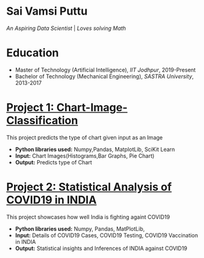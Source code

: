 # Sai Vamsi Puttu
*An Aspiring Data Scientist* | *Loves solving Math*

# Education
* Master of Technology (Artificial Intelligence), *IIT Jodhpur*, 2019-Present
* Bachelor of Technology (Mechanical Engineering), *SASTRA University*, 2013-2017

# [Project 1: Chart-Image-Classification]()

This project predicts the type of chart given input as an Image
* **Python libraries used:** Numpy,Pandas, MatplotLib, SciKit Learn
* **Input:** Chart Images(Histograms,Bar Graphs, Pie Chart)
* **Output:** Predicts type of Chart

# [Project 2: Statistical Analysis of COVID19 in INDIA]()

This project showcases how well India is fighting againt COVID19
* **Python libraries used:** Numpy, Pandas, MatPlotLib, 
* **Input:** Details of COVID19 Cases, COVID19 Testing, COVID19 Vaccination in INDIA
* **Output:** Statistical insights and Inferences of INDIA against COVID19
